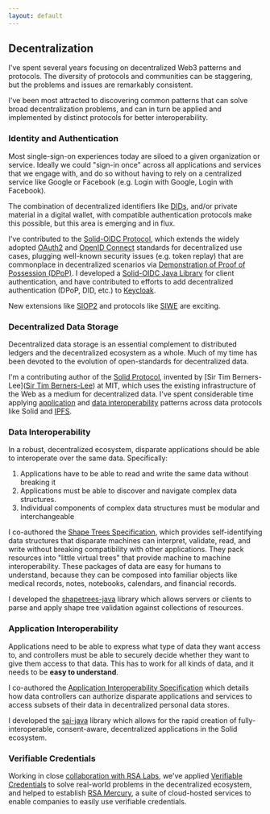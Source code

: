 ```yaml
---
layout: default
---
```


## Decentralization

I've spent several years focusing on decentralized Web3 patterns and protocols. 
The diversity of protocols and communities can be staggering, but the problems
and issues are remarkably consistent.

I've been most attracted to discovering common patterns that can
solve broad decentralization problems, and can in turn be applied and
implemented by distinct protocols for better interoperability.

### Identity and Authentication

Most single-sign-on experiences today are siloed to a given organization or
service. Ideally we could "sign-in once" across all applications and services that 
we engage with, and do so without having to rely on a centralized 
service like Google or Facebook (e.g. Login with Google, Login with Facebook).

The combination of decentralized identifiers like [DIDs](https://www.w3.org/TR/did-core/),
and/or private material in a digital wallet, with compatible authentication protocols 
make this possible, but this area is emerging and in flux.

I've contributed to the [Solid-OIDC Protocol](https://solid.github.io/solid-oidc/), 
which extends the widely adopted [OAuth2](https://www.rfc-editor.org/rfc/rfc6749) and 
[OpenID Connect](https://openid.net/specs/openid-connect-core-1_0.html) standards
for decentralized use cases, plugging well-known security issues (e.g. token replay)
that are commonplace in decentralized scenarios via 
[Demonstration of Proof of Possession (DPoP)](https://datatracker.ietf.org/doc/html/draft-ietf-oauth-dpop). 
I developed a [Solid-OIDC Java Library](https://github.com/janeirodigital/sai-java) for client authentication, and
have contributed to efforts to add decentralized authentication (DPoP, DID, etc.) 
to [Keycloak](https://keycloak.org). 

New extensions like [SIOP2](https://openid.net/specs/openid-connect-self-issued-v2-1_0.html)
and protocols like [SIWE](https://eips.ethereum.org/EIPS/eip-4361) are
exciting.

### Decentralized Data Storage

Decentralized data storage is an essential complement to distributed ledgers and
the decentralized ecosystem as a whole. Much of my time has been devoted to
the evolution of open-standards for decentralized data.

I'm a contributing author of the [Solid Protocol](https://solidproject.org/TR/protocol),
invented by [Sir Tim Berners-Lee]([Sir Tim Berners-Lee](https://www.w3.org/People/Berners-Lee/)) 
at MIT, which uses the existing infrastructure of the 
Web as a medium for decentralized data. I've spent considerable time applying
[application](#application-interoperability) and [data interoperability](#data-interoperability) 
patterns across data protocols like Solid and [IPFS](https://ipfs.io).

### Data Interoperability

In a robust, decentralized ecosystem, disparate applications should be able
to interoperate over the same data. Specifically:

1. Applications have to be able to read and write the same data without breaking it
2. Applications must be able to discover and navigate complex data structures.
3. Individual components of complex data structures must be modular and interchangeable

I co-authored the [Shape Trees Specification](https://shapetrees.org/TR/specification),
which provides self-identifying data structures that disparate machines can interpret, 
validate, read, and write without breaking compatibility with other applications.
They pack resources into "little virtual trees" that provide machine to machine 
interoperability. These packages of data are easy for humans to understand, 
because they can be composed into familiar objects like medical records, notes, 
notebooks, calendars, and financial records. 

I developed the 
[shapetrees-java](https://github.com/janeirodigital/shapetrees-java)
library which allows servers or clients to parse and apply shape tree validation
against collections of resources.

### Application Interoperability

Applications need to be able to express what type of data
they want access to, and controllers must be able to securely decide whether
they want to give them access to that data. This has to work for all kinds of
data, and it needs to be <b>easy to understand</b>.

I co-authored the 
[Application Interoperability Specification](https://solid.github.io/data-interoperability-panel/specification/)
which details how data controllers can authorize disparate applications and
services to access subsets of their data in decentralized personal data stores.

I developed the
[sai-java](https://github.com/janeirodigital/sai-java)
library which allows for the rapid creation of fully-interoperable, consent-aware,
decentralized applications in the Solid ecosystem.

### Verifiable Credentials

Working in close [collaboration with RSA Labs](https://www.janeirodigital.com/blog/new-partnership-brings-enterprise-security-to-the-decentralized-web/),
we've applied [Verifiable Credentials](https://www.w3.org/TR/vc-data-model/) to
solve real-world problems in the decentralized ecosystem, and helped to establish
[RSA Mercury](https://mercury.rsalabs.com/), a suite of cloud-hosted services
to enable companies to easily use verifiable credentials.

